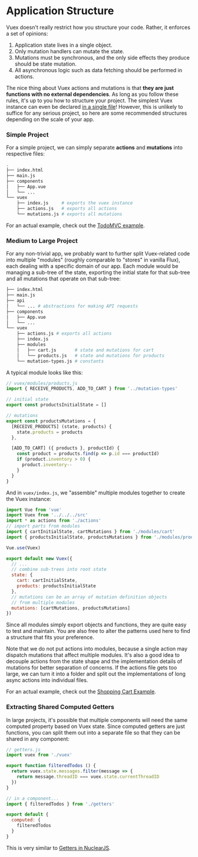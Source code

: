 # Application Structure

Vuex doesn't really restrict how you structure your code. Rather, it enforces a set of opinions:

1. Application state lives in a single object.
2. Only mutation handlers can mutate the state.
3. Mutations must be synchronous, and the only side effects they produce should be state mutation.
4. All asynchronous logic such as data fetching should be performed in actions.

The nice thing about Vuex actions and mutations is that **they are just functions with no external dependencies**. As long as you follow these rules, it's up to you how to structure your project. The simplest Vuex instance can even be declared [in a single file](https://github.com/vuejs/vuex/blob/master/examples/counter/vuex.js)! However, this is unlikely to suffice for any serious project, so here are some recommended structures depending on the scale of your app.

### Simple Project

For a simple project, we can simply separate **actions** and **mutations** into respective files:

``` bash
.
├── index.html
├── main.js
├── components
│   ├── App.vue
│   └── ...
└── vuex
    ├── index.js     # exports the vuex instance
    ├── actions.js   # exports all actions
    └── mutations.js # exports all mutations
```

For an actual example, check out the [TodoMVC example](https://github.com/vuejs/vuex/tree/master/examples/todomvc).

### Medium to Large Project

For any non-trivial app, we probably want to further split Vuex-related code into multiple "modules" (roughly comparable to "stores" in vanilla Flux), each dealing with a specific domain of our app. Each module would be managing a sub-tree of the state, exporting the initial state for that sub-tree and all mutations that operate on that sub-tree:

``` bash
├── index.html
├── main.js
├── api
│   └── ... # abstractions for making API requests
├── components
│   ├── App.vue
│   └── ...
└── vuex
    ├── actions.js # exports all actions
    ├── index.js
    ├── modules
    │   ├── cart.js       # state and mutations for cart
    │   └── products.js   # state and mutations for products
    └── mutation-types.js # constants
```

A typical module looks like this:

``` js
// vuex/modules/products.js
import { RECEIVE_PRODUCTS, ADD_TO_CART } from '../mutation-types'

// initial state
export const productsInitialState = []

// mutations
export const productsMutations = {
  [RECEIVE_PRODUCTS] (state, products) {
    state.products = products
  },

  [ADD_TO_CART] ({ products }, productId) {
    const product = products.find(p => p.id === productId)
    if (product.inventory > 0) {
      product.inventory--
    }
  }
}
```

And in `vuex/index.js`, we "assemble" multiple modules together to create the Vuex instance:

``` js
import Vue from 'vue'
import Vuex from '../../../src'
import * as actions from './actions'
// import parts from modules
import { cartInitialState, cartMutations } from './modules/cart'
import { productsInitialState, productsMutations } from './modules/products'

Vue.use(Vuex)

export default new Vuex({
  // ...
  // combine sub-trees into root state
  state: {
    cart: cartInitialState,
    products: productsInitialState
  },
  // mutations can be an array of mutation definition objects
  // from multiple modules
  mutations: [cartMutations, productsMutations]
})
```

Since all modules simply export objects and functions, they are quite easy to test and maintain. You are also free to alter the patterns used here to find a structure that fits your preference.

Note that we do not put actions into modules, because a single action may dispatch mutations that affect multiple modules. It's also a good idea to decouple actions from the state shape and the implementation details of mutations for better separation of concerns. If the actions file gets too large, we can turn it into a folder and split out the implementations of long async actions into individual files.

For an actual example, check out the [Shopping Cart Example](https://github.com/vuejs/vuex/tree/master/examples/shopping-cart).

### Extracting Shared Computed Getters

In large projects, it's possible that multiple components will need the same computed property based on Vuex state. Since computed getters are just functions, you can split them out into a separate file so that they can be shared in any component:

``` js
// getters.js
import vuex from './vuex'

export function filteredTodos () {
  return vuex.state.messages.filter(message => {
    return message.threadID === vuex.state.currentThreadID
  })
}
```

``` js
// in a component...
import { filteredTodos } from './getters'

export default {
  computed: {
    filteredTodos
  }
}
```

This is very similar to [Getters in NuclearJS](https://optimizely.github.io/nuclear-js/docs/04-getters.html).
